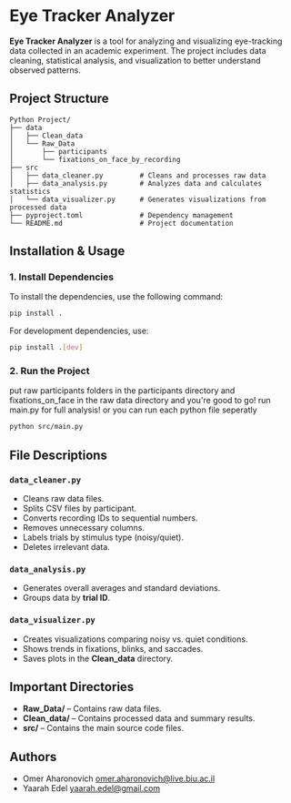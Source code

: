 # Eye Tracker Analyzer

**Eye Tracker Analyzer** is a tool for analyzing and visualizing eye-tracking data collected in an academic experiment. The project includes data cleaning, statistical analysis, and visualization to better understand observed patterns.

## Project Structure

```
Python Project/
├── data
│   ├── Clean_data
│   └── Raw_Data
│       ├── participants
│       └── fixations_on_face_by_recording
├── src
│   ├── data_cleaner.py         # Cleans and processes raw data
│   ├── data_analysis.py        # Analyzes data and calculates statistics
│   └── data_visualizer.py      # Generates visualizations from processed data
├── pyproject.toml              # Dependency management
└── README.md                   # Project documentation
```

## Installation & Usage

### 1. Install Dependencies

To install the dependencies, use the following command:

```sh
pip install .
```

For development dependencies, use:

```sh
pip install .[dev]
```

### 2. Run the Project
put raw participants folders in the participants directory and fixations_on_face in the raw data directory and you're good to go!
run main.py for full analysis! or you can run each python file seperatly 

```sh
python src/main.py
```

## File Descriptions

### `data_cleaner.py`
- Cleans raw data files.
- Splits CSV files by participant.
- Converts recording IDs to sequential numbers.
- Removes unnecessary columns.
- Labels trials by stimulus type (noisy/quiet).
- Deletes irrelevant data.

### `data_analysis.py`
- Generates overall averages and standard deviations.
- Groups data by **trial ID**.

### `data_visualizer.py`
- Creates visualizations comparing noisy vs. quiet conditions.
- Shows trends in fixations, blinks, and saccades.
- Saves plots in the **Clean_data** directory.

## Important Directories

- **Raw_Data/** – Contains raw data files.
- **Clean_data/** – Contains processed data and summary results.
- **src/** – Contains the main source code files.

## Authors

- Omer Aharonovich <omer.aharonovich@live.biu.ac.il>
- Yaarah Edel <yaarah.edel@gmail.com>
